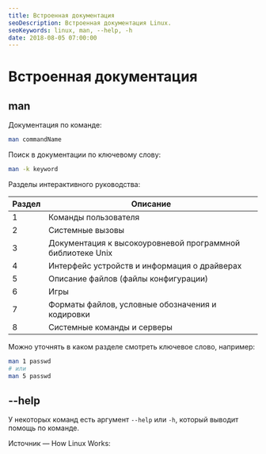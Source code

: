 ```yaml
---
title: Встроенная документация
seoDescription: Встроенная документация Linux.
seoKeywords: linux, man, --help, -h
date: 2018-08-05 07:00:00
---
```

# Встроенная документация

## man

Документация по команде:
```bash
man commandName
```

Поиск в документации по ключевому слову:
```bash
man -k keyword
```

Разделы интерактивного руководства:

Раздел | Описание
--- | ---
1 |	Команды пользователя
2 |	Системные вызовы
3 |	Документация к высокоуровневой программной библиотеке Unix
4 |	Интерфейс устройств и информация о драйверах
5 |	Описание файлов (файлы конфигурации)
6 |	Игры
7 |	Форматы файлов, условные обозначения и кодировки
8 |	Системные команды и серверы

Можно уточнять в каком разделе смотреть ключевое слово, например:
```bash
man 1 passwd 
# или
man 5 passwd
```

## --help

У некоторых команд есть аргумент `--help` или `-h`, который выводит помощь по команде.

Источник — How Linux Works: